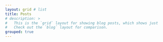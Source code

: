 ```yaml
---
layout: grid # list
title: Posts
# description: >
#   This is the `grid` layout for showing blog posts, which shows just the title and groups them by year of publication.
#   Check out the `blog` layout for comparison.
grouped: true
---
```

